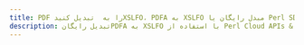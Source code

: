---title: PDF را به  تبدیل کنیدXSLFO، PDFA به XSLFO مبدل رایگان یا Perl SDKdescription: تبدیل رایگانPDFA به XSLFO با استفاده از Perl Cloud APIs & SDK همچنین اسناد PDF را در Cloud ایجاد، ویرایش و رندر کنید.---